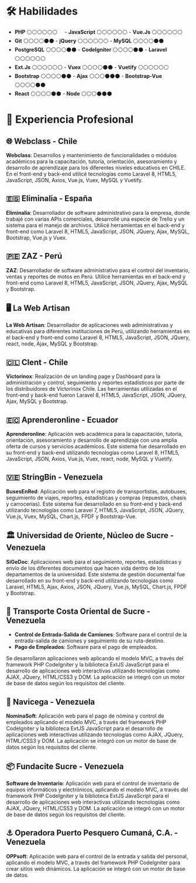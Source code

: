 # 🛠️ Habilidades

- **PHP** ⚪⚪⚪⚪⚪⚪    &nbsp; &nbsp;    - **JavaScript** ⚪⚪⚪⚪⚪⚪   - **Vue.Js** ⚪⚪⚪⚪⚪⚪
- **Git** ⚪⚪⚪⚪⚫⚫         - **jQuery** ⚪⚪⚪⚪⚪⚪       - **MySQL** ⚪⚪⚪⚪⚫⚫
- **PostgreSQL** ⚪⚪⚪⚪⚫⚫  - **CodeIgniter** ⚪⚪⚪⚪⚫⚫  - **Laravel** ⚪⚪⚪⚪⚪⚪
- **Ext.Js** ⚪⚪⚪⚪⚪⚪      - **Vuex** ⚪⚪⚪⚪⚫⚫         - **Vuetify** ⚪⚪⚪⚪⚪⚪
- **Bootstrap** ⚪⚪⚪⚪⚫⚫   - **Ajax** ⚪⚪⚪⚫⚫⚫         - **Bootstrap-Vue** ⚪⚪⚪⚪⚫⚫
- **React** ⚪⚪⚪⚪⚫⚫       - **Node** ⚪⚪⚪⚫⚫⚫



# 💼 Experiencia Profesional

## 🌐 Webclass - Chile 
**Webclass**: Desarrollos y mantenimiento de funcionalidades o módulos académicos para la capacitación, tutoría, orientación, asesoramiento y desarrollo de aprendizaje para los diferentes niveles educativos en CHILE. En el front-end y back-end utilicé tecnologías como Laravel 8, HTML5, JavaScript, JSON, Axios, Vue.js, Vuex, MySQL y Vuetify.

## 🇪🇸 Eliminalia - España
**Eliminalia**: Desarrollador de software administrativo para la empresa, donde trabajé con varias APIs comerciales, desarrollé una especie de Trello y un sistema para el manejo de archivos. Utilicé herramientas en el back-end y front-end como Laravel 8, HTML5, JavaScript, JSON, JQuery, Ajax, MySQL, Bootstrap, Vue.js y Vuex.

## 🇵🇪 ZAZ - Perú
**ZAZ**: Desarrollador de software administrativo para el control del inventario, ventas y reportes de motos en Perú. Utilicé herramientas en el back-end y front-end como Laravel 8, HTML5, JavaScript, JSON, JQuery, Ajax, MySQL y Bootstrap.

## 🖥️ La Web Artisan
**La Web Artisan**: Desarrollador de aplicaciones web administrativas y educativas para diferentes instituciones de Perú, utilizando herramientas en el back-end y front-end como Laravel 8, HTML5, JavaScript, JSON, JQuery, react, node, Ajax, MySQL y Bootstrap.

## 🇨🇱 Clent - Chile
**Victorinox**: Realización de un landing page y Dashboard para la administración y control, seguimiento y reportes estadísticos por parte de los distribuidores de Victorinox Chile. Las herramientas utilizadas en el front-end y back-end fueron Laravel 8, HTML5, JavaScript, JSON, JQuery, Ajax, MySQL y Bootstrap.

## 🇪🇨 Aprenderonline - Ecuador
**Aprenderonline**: Aplicación web académica para la capacitación, tutoría, orientación, asesoramiento y desarrollo de aprendizaje con una amplia oferta de cursos y servicios académicos. Este sistema fue desarrollado en su front-end y back-end utilizando tecnologías como Laravel 8, HTML5, JavaScript, JSON, Axios, Vue.js, Vuex, react, node, MySQL y Vuetify.

## 🇻🇪 StringBin - Venezuela
**BusesEnRed**: Aplicación web para el registro de transportistas, autobuses, seguimiento de viajes, reportes, estadísticas y compras (repuestos, chasis y carrocerías). Este sistema fue desarrollado en su front-end y back-end utilizando tecnologías como Laravel 7, HTML5, JavaScript, JSON, JQuery, Vue.js, Vuex, MySQL, Chart.js, FPDF y Bootstrap-Vue.

## 🏛️ Universidad de Oriente, Núcleo de Sucre - Venezuela
**SiGeDoc**: Aplicaciones web para el seguimiento, reportes, estadísticas y envío de los diferentes documentos que hacen vida dentro de los departamentos de la universidad. Este sistema de gestión documental fue desarrollado en su front-end y back-end utilizando tecnologías como Laravel, HTML5, Ajax, Axios, JSON, JQuery, Vue.js, MySQL, Chart.js, FPDF y Bootstrap.

## 🚛 Transporte Costa Oriental de Sucre - Venezuela
- **Control de Entrada-Salida de Camiones**: Software para el control de la entrada-salida de camiones y seguimiento de su ruta-destino.
- **Pago de Empleados**: Software para el pago de empleados.
  
Se desarrollaron aplicaciones web aplicando el modelo MVC, a través del framework PHP CodeIgniter y la biblioteca ExtJS JavaScript para el desarrollo de aplicaciones web interactivas utilizando tecnologías como AJAX, JQuery, HTML/CSS3 y DOM. La aplicación se integró con un motor de base de datos según los requisitos del cliente.

## 📝 Navicega - Venezuela
**NominaSoft**: Aplicación web para el pago de nómina y control de empleados aplicando el modelo MVC, a través del framework PHP CodeIgniter y la biblioteca ExtJS JavaScript para el desarrollo de aplicaciones web interactivas utilizando tecnologías como AJAX, JQuery, HTML/CSS3 y DOM. La aplicación se integró con un motor de base de datos según los requisitos del cliente.

## 📦 Fundacite Sucre - Venezuela
**Software de Inventario**: Aplicación web para el control de inventario de equipos informáticos y electrónicos, aplicando el modelo MVC, a través del framework PHP CodeIgniter y la biblioteca ExtJS JavaScript para el desarrollo de aplicaciones web interactivas utilizando tecnologías como AJAX, JQuery, HTML/CSS3 y DOM. La aplicación se integró con un motor de base de datos según los requisitos del cliente.

## ⚓ Operadora Puerto Pesquero Cumaná, C.A. - Venezuela
**OPPsoft**: Aplicación web para el control de la entrada y salida del personal, aplicando el modelo MVC, a través del framework PHP CodeIgniter para crear sitios web dinámicos. La aplicación se integró con un motor de base de datos.
